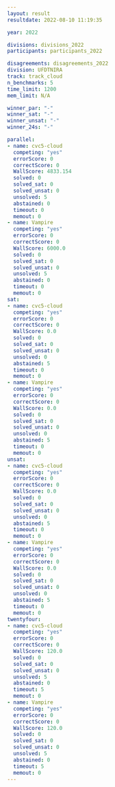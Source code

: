 ```yaml
---
layout: result
resultdate: 2022-08-10 11:19:35

year: 2022

divisions: divisions_2022
participants: participants_2022

disagreements: disagreements_2022
division: UFDTNIRA
track: track_cloud
n_benchmarks: 5
time_limit: 1200
mem_limit: N/A

winner_par: "-"
winner_sat: "-"
winner_unsat: "-"
winner_24s: "-"

parallel:
- name: cvc5-cloud
  competing: "yes"
  errorScore: 0
  correctScore: 0
  WallScore: 4833.154
  solved: 0
  solved_sat: 0
  solved_unsat: 0
  unsolved: 5
  abstained: 0
  timeout: 0
  memout: 0
- name: Vampire
  competing: "yes"
  errorScore: 0
  correctScore: 0
  WallScore: 6000.0
  solved: 0
  solved_sat: 0
  solved_unsat: 0
  unsolved: 5
  abstained: 0
  timeout: 0
  memout: 0
sat:
- name: cvc5-cloud
  competing: "yes"
  errorScore: 0
  correctScore: 0
  WallScore: 0.0
  solved: 0
  solved_sat: 0
  solved_unsat: 0
  unsolved: 0
  abstained: 5
  timeout: 0
  memout: 0
- name: Vampire
  competing: "yes"
  errorScore: 0
  correctScore: 0
  WallScore: 0.0
  solved: 0
  solved_sat: 0
  solved_unsat: 0
  unsolved: 0
  abstained: 5
  timeout: 0
  memout: 0
unsat:
- name: cvc5-cloud
  competing: "yes"
  errorScore: 0
  correctScore: 0
  WallScore: 0.0
  solved: 0
  solved_sat: 0
  solved_unsat: 0
  unsolved: 0
  abstained: 5
  timeout: 0
  memout: 0
- name: Vampire
  competing: "yes"
  errorScore: 0
  correctScore: 0
  WallScore: 0.0
  solved: 0
  solved_sat: 0
  solved_unsat: 0
  unsolved: 0
  abstained: 5
  timeout: 0
  memout: 0
twentyfour:
- name: cvc5-cloud
  competing: "yes"
  errorScore: 0
  correctScore: 0
  WallScore: 120.0
  solved: 0
  solved_sat: 0
  solved_unsat: 0
  unsolved: 5
  abstained: 0
  timeout: 5
  memout: 0
- name: Vampire
  competing: "yes"
  errorScore: 0
  correctScore: 0
  WallScore: 120.0
  solved: 0
  solved_sat: 0
  solved_unsat: 0
  unsolved: 5
  abstained: 0
  timeout: 5
  memout: 0
---
```


